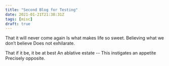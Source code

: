 ```yaml
---
title: "Second Blog for Testing"
date: 2021-01-21T21:38:31Z
tags: [misc]
draft: true
---
```


That it will never come again
Is what makes life so sweet.
Believing what we don’t believe
Does not exhilarate.

That if it be, it be at best
An ablative estate --
This instigates an appetite
Precisely opposite.